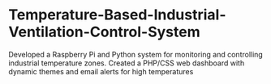 # Temperature-Based-Industrial-Ventilation-Control-System
Developed a Raspberry Pi and Python system for monitoring and controlling industrial temperature zones. Created a PHP/CSS web dashboard with dynamic themes and email alerts for high temperatures
